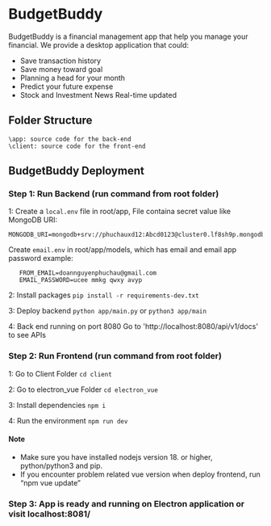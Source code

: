 # BudgetBuddy

BudgetBuddy is a financial management app that help you manage your financial.
We provide a desktop application that could:
- Save transaction history
- Save money toward goal
- Planning a head for your month
- Predict your future expense
- Stock and Investment News Real-time updated

## Folder Structure
```
\app: source code for the back-end
\client: source code for the front-end
```
## BudgetBuddy Deployment

### Step 1: Run Backend (run command from root folder)

 1: Create a `local.env` file in root/app,
File containa secret value like MongoDB URI:

```
MONGODB_URI=mongodb+srv://phuchauxd12:Abcd0123@cluster0.lf8sh9p.mongodb.net/
```
Create `email.env` in root/app/models, which has email and email app password
example:

```
   FROM_EMAIL=doannguyenphuchau@gmail.com   
   EMAIL_PASSWORD=ucee mmkg qwxy avyp   
 ```
 
 2: Install packages 
```pip install -r requirements-dev.txt```

 3: Deploy backend 
```python app/main.py``` or ```python3 app/main```

 4: Back end running on port 8080 
Go to 'http://localhost:8080/api/v1/docs' to see APIs


### Step 2: Run Frontend (run command from root folder)

 1: Go to Client Folder
```cd client```

 2: Go to electron_vue Folder 
```cd electron_vue```

 3: Install dependencies 
```npm i```

 4: Run the environment 
```npm run dev```


#### Note
- Make sure you have installed nodejs version 18. or higher, python/python3 and pip.
- If you encounter problem related vue version when deploy frontend, run “npm vue update”

  
### Step 3: App is ready and running on Electron application or visit localhost:8081/
